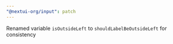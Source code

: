 ```yaml
---
"@nextui-org/input": patch
---
```


Renamed variable `isOutsideLeft` to `shouldLabelBeOutsideLeft` for consistency
